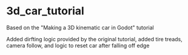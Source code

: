 # 3d_car_tutorial
Based on the "Making a 3D kinematic car in Godot" tutorial

Added dirfting logic provided by the original tutorial, added tire treads, camera follow, and logic to reset car after falling off edge
